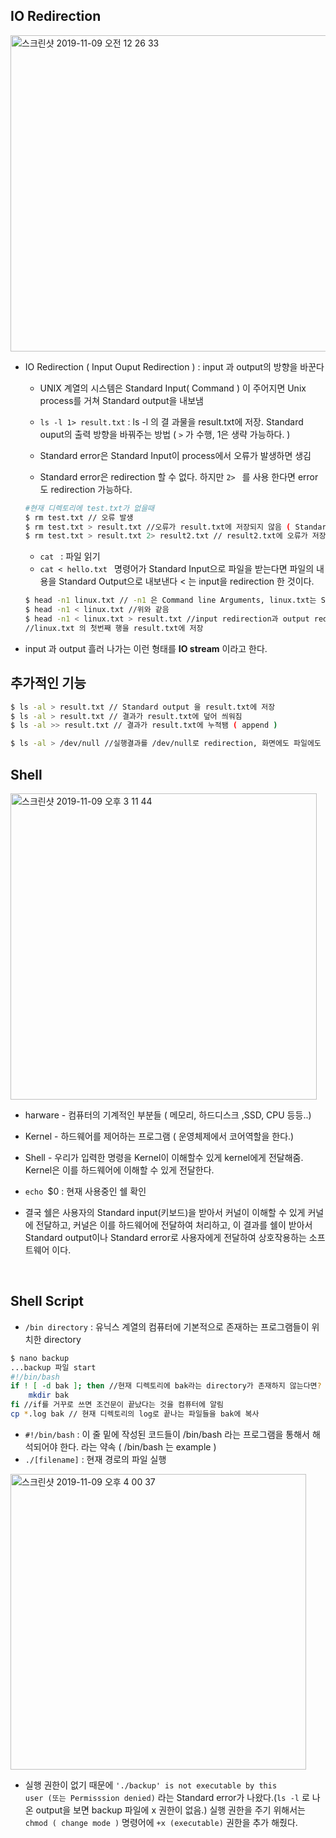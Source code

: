 ## IO Redirection

<img width="506" alt="스크린샷 2019-11-09 오전 12 26 33" src="https://user-images.githubusercontent.com/39187116/68488114-b5134180-0287-11ea-8d1b-62849422f230.png">

- IO Redirection ( Input Ouput Redirection ) : input 과 output의 방향을 바꾼다

  - UNIX 계열의 시스템은 Standard Input( Command ) 이 주어지면 Unix process를 거쳐 Standard output을 내보냄
  - <code>ls -l 1> result.txt</code> : ls -l 의 결 과물을 result.txt에 저장. Standard ouput의 출력 방향을 바꿔주는 방법 ( <code>></code> 가 수행, 1은 생략 가능하다.  )

  - Standard error은 Standard Input이 process에서 오류가 발생하면 생김 
  - Standard error은 redirection 할 수 없다. 하지만 <code>2> </code> 를 사용 한다면 error도 redirection 가능하다.

  ```bash
  #현재 디렉토리에 test.txt가 없을때
  $ rm test.txt // 오류 발생
  $ rm test.txt > result.txt //오류가 result.txt에 저장되지 않음 ( Standard error를 redirection )
  $ rm test.txt > result.txt 2> result2.txt // result2.txt에 오류가 저장됌
  ```

  - <code>cat </code> : 파일 읽기 
  - <code>cat < hello.txt </code> 명령어가 Standard Input으로 파일을 받는다면 파일의 내용을 Standard Output으로 내보낸다  < 는 input을 redirection 한 것이다.

  ```bash
  $ head -n1 linux.txt // -n1 은 Command line Arguments, linux.txt는 Standard Input
  $ head -n1 < linux.txt //위와 같음
  $ head -n1 < linux.txt > result.txt //input redirection과 output redirection 모두 일어남
  //linux.txt 의 첫번째 행을 result.txt에 저장
  ```

  

- input 과 output 흘러 나가는 이런 형태를 **IO stream** 이라고 한다.

## 추가적인 기능

```bash
$ ls -al > result.txt // Standard output 을 result.txt에 저장
$ ls -al > result.txt // 결과가 result.txt에 덮어 씌워짐
$ ls -al >> result.txt // 결과가 result.txt에 누적됌 ( append )

$ ls -al > /dev/null //실행결과를 /dev/null로 redirection, 화면에도 파일에도 출력x, 쓰레기통 같은곳임
```

## Shell

<img width="490" alt="스크린샷 2019-11-09 오후 3 11 44" src="https://user-images.githubusercontent.com/39187116/68523950-5390b880-0303-11ea-9a27-045c2c85612e.png">

- harware - 컴퓨터의 기계적인 부분들 ( 메모리, 하드디스크 ,SSD, CPU 등등..)

- Kernel - 하드웨어를 제어하는 프로그램 ( 운영체제에서 코어역할을 한다.)
- Shell - 우리가 입력한 명령을 Kernel이 이해할수 있게 kernel에게 전달해줌. Kernel은 이를 하드웨어에 이해할 수 있게 전달한다. 

- <code>echo </code>$0 : 현재 사용중인 쉘 확인
- 결국 쉘은 사용자의 Standard input(키보드)을 받아서 커널이 이해할 수 있게 커널에 전달하고, 커널은 이를 하드웨어에 전달하여 처리하고, 이 결과를 쉘이 받아서 Standard output이나 Standard error로 사용자에게 전달하여 상호작용하는 소프트웨어 이다.

<br/>

## Shell Script

- <code>/bin directory</code> : 유닉스 계열의 컴퓨터에 기본적으로 존재하는 프로그램들이 위치한 directory

```bash
$ nano backup
...backup 파일 start
#!/bin/bash 
if ! [ -d bak ]; then //현재 디렉토리에 bak라는 directory가 존재하지 않는다면?
	mkdir bak
fi //if를 거꾸로 쓰면 조건문이 끝났다는 것을 컴퓨터에 알림
cp *.log bak // 현재 디렉토리의 log로 끝나는 파일들을 bak에 복사
```

- <code>#!/bin/bash</code> :  이 줄 밑에 작성된 코드들이 /bin/bash 라는 프로그램을 통해서 해석되어야 한다. 라는 약속 ( /bin/bash 는 example )
- <code>./[filename]</code> : 현재 경로의 파일 실행

<img width="473" alt="스크린샷 2019-11-09 오후 4 00 37" src="https://user-images.githubusercontent.com/39187116/68524432-1e3b9900-030a-11ea-9ce9-6f909a6b1334.png">

- 실행 권한이 없기 때문에 <code>'./backup' is not executable by this user (또는 Permisssion denied)</code> 라는 Standard error가 나왔다.(<code>ls -l</code> 로 나온 output을 보면 backup 파일에 x 권한이 없음.)  실행 권한을 주기 위해서는 <code>chmod ( change mode )</code> 명령어에 <code>+x (executable)</code> 권한을 추가 해줬다.